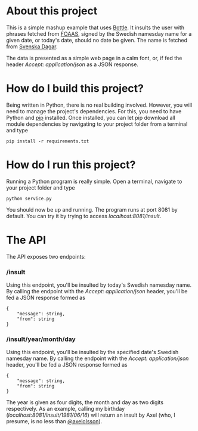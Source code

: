 # About this project

This is a simple mashup example that uses [Bottle](http://bottlepy.org/). It
insults the user with phrases fetched from
[FOAAS](http://foaas.herokuapp.com/), signed by the Swedish namesday name for a
given date, or today's date, should no date be given. The name is fetched from
[Svenska Dagar](http://api.dryg.net/).

The data is presented as a simple web page in a calm font, or, if fed the
header *Accept: application/json* as a JSON response.

# How do I build this project?

Being written in Python, there is no real building involved. However, you will
need to manage the project's dependencies. For this, you need to have Python
and [pip](https://pypi.python.org/pypi/pip) installed. Once installed, you can
let pip download all module dependencies by navigating to your project folder
from a terminal and type

    pip install -r requirements.txt

# How do I run this project?

Running a Python program is really simple. Open a terminal, navigate to your
project folder and type

    python service.py

You should now be up and running. The program runs at port 8081 by default. You
can try it by trying to access *localhost:8081/insult*.

# The API

The API exposes two endpoints:

### /insult

Using this endpoint, you'll be insulted by today's Swedish namesday name. By
calling the endpoint with the *Accept: application/json* header, you'll be fed
a JSON response formed as

    {
        "message": string,
        "from": string
    }

### /insult/year/month/day

Using this endpoint, you'll be insulted by the specified date's Swedish
namesday name. By calling the endpoint with the *Accept: application/json*
header, you'll be fed a JSON response formed as

    {
        "message": string,
        "from": string
    }

The year is given as four digits, the month and day as two digits respectively.
As an example, calling my birthday (*localhost:8081/insult/1981/06/16*) will
return an insult by Axel (who, I presume, is no less than [@axelolsson](https://github.com/axelolsson)).